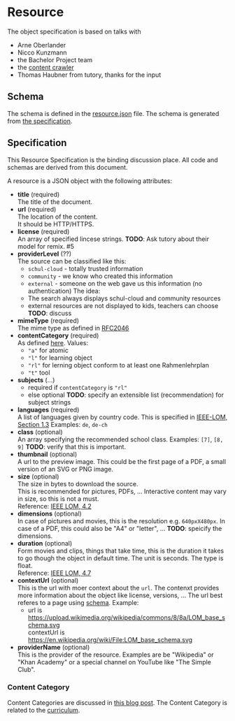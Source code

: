 # Resource

The object specification is based on talks with
- Arne Oberlander
- Nicco Kunzmann
- the Bachelor Project team
- the [content crawler][content-crawl-api]
- Thomas Haubner from tutory, thanks for the input

## Schema

The schema is defined in the [resource.json](resource.json) file.
The schema is generated from [the specification][spec].

## Specification
[spec]: #specification

This Resource Specification is the binding discussion place.
All code and schemas are derived from this document.

A resource is a JSON object with the following attributes:

- **title** (required)  
  The title of the document.
- **url** (required)  
  The location of the content.  
  It should be HTTP/HTTPS.
- **license** (required)  
  An array of specified lincese strings.
  **TODO**: Ask tutory about their model for remix. #5
- **providerLevel** (??)  
  The source can be classified like this:
  - `schul-cloud` - totally trusted information
  - `community` - we know who created this information
  - `external` - someone on the web gave us this information (no authentication)
  The idea:
  - The search always displays schul-cloud and community resources
  - external resources are not displayed to kids, teachers can choose
  **TODO**: discuss
- **mimeType** (required)  
  The mime type as defined in [RFC2046][rfc2046]
- **contentCategory** (required)  
  As defined [here][content-category].
  Values:
  - `"a"` for atomic
  - `"l"` for learning object
  - `"rl"` for lerning object conform to at least one Rahmenlehrplan
  - `"t"` tool
- **subjects** (...)  
  - required if `contentCategory` is `"rl"`
  - else optional
  **TODO**: specify an extensible list (recommendation) for subject strings
- **languages** (required)  
  A list of languages given by country code.
  This is specified in [IEEE-LOM, Section 1.3][ieee-lom]
  Examples: `de`, `de-ch`
- **class** (optional)  
  An array specifying the recommended school class.
  Examples: `[7]`, `[8, 9]`
  **TODO**: verify that this is important.
- **thumbnail** (optional)  
  A url to the preview image.
  This could be the first page of a PDF, a small version of an SVG or PNG image.
- **size** (optional)  
  The size in bytes to download the source.  
  This is recommended for pictures, PDFs, ...
  Interactive content may vary in size, so this is not a must.  
  Reference: [IEEE LOM, 4.2][ieee-lom]
- **dimensions** (optional)  
  In case of pictures and movies, this is the resolution e.g. `640pxX480px`.
  In case of a PDF, this could also be "A4" or "letter", ...
  **TODO**: speicify the dimensions.
- **duration** (optional)  
  Form movies and clips, things that take time, this is the duration it takes
  to go though the object in default time.
  The unit is seconds. The type is float.  
  Reference: [IEEE LOM, 4.7][ieee-lom]
- **contextUrl** (optional)  
  This is the url with moer context about the `url`.
  The contenxt provides more information about the object like license, versions, ...
  The url best referes to a page using [schema](http://schema.org/).
  Example:
  - url is https://upload.wikimedia.org/wikipedia/commons/8/8a/LOM_base_schema.svg  
    contextUrl is https://en.wikipedia.org/wiki/File:LOM_base_schema.svg
- **providerName** (optional)  
  This is the provider of the resource. Examples are be "Wikipedia" or "Khan Academy" or
  a special channel on YouTube like "The Simple Club".

### Content Category
[content-category]: #content-category

Content Categories are discussed in [this blog post][cc-blog].
The Content Category is related to the [curriculum][curriculum].





[rdd]: http://tom.preston-werner.com/2010/08/23/readme-driven-development.html
[arch]: https://schul-cloud.github.io/blog/2017-04-24/extensible-content-delivery#architecture
[content-crawl-api]: https://github.com/schul-cloud/schulcloud-content-crawler#attributes
[rfc2046]: https://tools.ietf.org/html/rfc2046
[ieee-lom]: http://129.115.100.158/txlor/docs/IEEE_LOM_1484_12_1_v1_Final_Draft.pdf
[swag-1]: https://app.swaggerhub.com/apis/niccokunzmann/schul-cloud-content-api/1.0.0
[schemas]: ./schemas
[api-definition]: ./api-definition/
[pypi]: https://pypi.python.org/pypi/schul-cloud-resources-api-v1
[travis]: https://travis-ci.org/schul-cloud/resources-api-v1
[api-definition]: api-definition
[resource-schema]: schema/resource
[schemas]: schemas
[generators]: generators
[scripts]: scripts
[python-library]: generators/python_client/
[cc-blog]: https://schul-cloud.github.io/blog/2017-04-26/api-resources-specification#content-categories
[curriculum]: ../curriculum#readme
